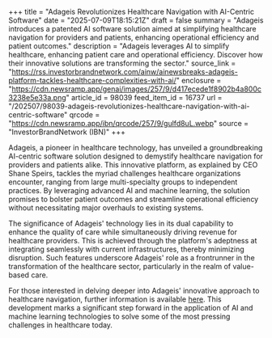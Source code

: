+++
title = "Adageis Revolutionizes Healthcare Navigation with AI-Centric Software"
date = "2025-07-09T18:15:21Z"
draft = false
summary = "Adageis introduces a patented AI software solution aimed at simplifying healthcare navigation for providers and patients, enhancing operational efficiency and patient outcomes."
description = "Adageis leverages AI to simplify healthcare, enhancing patient care and operational efficiency. Discover how their innovative solutions are transforming the sector."
source_link = "https://rss.investorbrandnetwork.com/ainw/ainewsbreaks-adageis-platform-tackles-healthcare-complexities-with-ai/"
enclosure = "https://cdn.newsramp.app/genai/images/257/9/d417ecede1f8902b4a800c3238e5e33a.png"
article_id = 98039
feed_item_id = 16737
url = "/202507/98039-adageis-revolutionizes-healthcare-navigation-with-ai-centric-software"
qrcode = "https://cdn.newsramp.app/ibn/qrcode/257/9/gulfd8uL.webp"
source = "InvestorBrandNetwork (IBN)"
+++

<p>Adageis, a pioneer in healthcare technology, has unveiled a groundbreaking AI-centric software solution designed to demystify healthcare navigation for providers and patients alike. This innovative platform, as explained by CEO Shane Speirs, tackles the myriad challenges healthcare organizations encounter, ranging from large multi-specialty groups to independent practices. By leveraging advanced AI and machine learning, the solution promises to bolster patient outcomes and streamline operational efficiency without necessitating major overhauls to existing systems.</p><p>The significance of Adageis' technology lies in its dual capability to enhance the quality of care while simultaneously driving revenue for healthcare providers. This is achieved through the platform's adeptness at integrating seamlessly with current infrastructures, thereby minimizing disruption. Such features underscore Adageis' role as a frontrunner in the transformation of the healthcare sector, particularly in the realm of value-based care.</p><p>For those interested in delving deeper into Adageis' innovative approach to healthcare navigation, further information is available <a href='https://ibn.fm/KM5fB' rel='nofollow' target='_blank'>here</a>. This development marks a significant step forward in the application of AI and machine learning technologies to solve some of the most pressing challenges in healthcare today.</p>